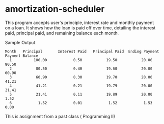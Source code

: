# amortization-scheduler

This program accepts user's principle, interest rate and monthly payment on a loan. It shows how the loan is paid off over time, detailing the interest paid, principal paid, and remaining balance each month.



Sample Output
 
    Month   Principal       Interest Paid   Principal Paid  Ending Payment          Payment Balance
      1          100.00            0.50           19.50           20.00               80.50
      2           80.50            0.40           19.60           20.00               60.90
      3           60.90            0.30           19.70           20.00               41.21
      4           41.21            0.21           19.79           20.00               21.41
      5           21.41            0.11           19.89           20.00                1.52
      6            1.52            0.01            1.52            1.53                0.00

 This is assignment from a past class ( Programming II)
